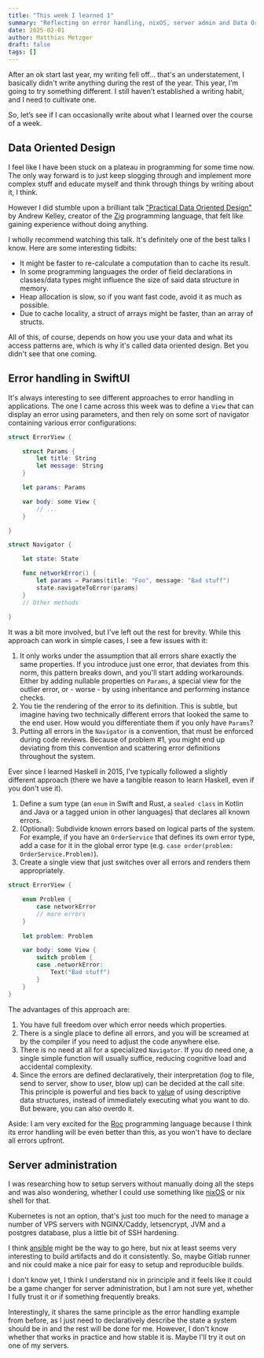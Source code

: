 ```yaml
---
title: "This week I learned 1"
summary: "Reflecting on error handling, nixOS, server admin and Data Oriented Design"
date: 2025-02-01
author: Matthias Metzger
draft: false
tags: []
---
```


After an ok start last year, my writing fell off... that's an
understatement, I basically didn't write anything during the rest of
the year. This year, I’m going to try something different. I still
haven’t established a writing habit, and I need to cultivate one.

So, let’s see if I can occasionally write about what I learned over
the course of a week.

## Data Oriented Design

I feel like I have been stuck on a plateau in programming for some
time now. The only way forward is to just keep slogging through and
implement more complex stuff and educate myself and think through
things by writing about it, I think.

However I did stumble upon a brilliant talk ["Practical Data Oriented
Design"][kelley] by Andrew Kelley, creator of the [Zig][zig]
programming language, that felt like gaining experience without doing
anything.

I wholly recommend watching this talk. It's definitely one of the best
talks I know. Here are some interesting tidbits:

- It might be faster to re-calculate a computation than to cache its
  result.
- In some programming languages the order of field declarations in
  classes/data types might influence the size of said data structure
  in memory.
- Heap allocation is slow, so if you want fast code, avoid it as much
  as possible.
- Due to cache locality, a struct of arrays might be faster, than an
  array of structs.
  
All of this, of course, depends on how you use your data and what its
access patterns are, which is why it's called data oriented design.
Bet you didn't see that one coming.


## Error handling in SwiftUI

It's always interesting to see different approaches to error handling
in applications. The one I came across this week was to define a `View`
that can display an error using parameters, and then rely on some sort
of navigator containing various error configurations:

```swift
struct ErrorView {

    struct Params {
        let title: String
        let message: String
    }

    let params: Params

    var body: some View {
        // ...
    }

}

struct Navigator {

    let state: State

    func networkError() {
        let params = Params(title: "Foo", message: "Bad stuff") 
        state.navigateToError(params)
    }
    // Other methods
    
}
```

It was a bit more involved, but I've left out the rest for
brevity. While this approach can work in simple cases, I see a few
issues with it:

1. It only works under the assumption that all errors share exactly
   the same properties. If you introduce just one error, that deviates
   from this norm, this pattern breaks down, and you'll start adding
   workarounds. Either by adding nullable properties on `Params`, a
   special view for the outlier error, or - worse - by using
   inheritance and performing instance checks.
2. You tie the rendering of the error to its definition. This is
   subtle, but imagine having two technically different errors that
   looked the same to the end user. How would you differentiate them
   if you only have `Params`?
3. Putting all errors in the `Navigator` is a convention, that must be
   enforced during code reviews. Because of problem #1, you might end
   up deviating from this convention and scattering error definitions
   throughout the system.

Ever since I learned Haskell in 2015, I've typically followed a
slightly different approach (there we have a tangible reason to learn
Haskell, even if you don't use it).

1. Define a sum type (an `enum` in Swift and Rust, a `sealed class` in
   Kotlin and Java or a tagged union in other languages) that declares
   all known errors.
2. (Optional): Subdivide known errors based on logical parts of the
   system. For example, if you have an `OrderService` that defines its
   own error type, add a case for it in the global error type
   (e.g. `case order(problem: OrderService.Problem)`).
3. Create a single view that just switches over all errors and renders
   them appropriately.

```swift
struct ErrorView {

    enum Problem {
        case networkError
        // more errors
    }
    
    let problem: Problem

    var body: some View {
        switch problem {
        case .networkError:
            Text("Bad stuff")
        }
    }
}
```

The advantages of this approach are:

1. You have full freedom over which error needs which properties.
2. There is a single place to define all errors, and you will be
   screamed at by the compiler if you need to adjust the code anywhere
   else.
3. There is no need at all for a specialized `Navigator`. If you do
   need one, a single simple function will usually suffice, reducing
   cognitive load and accidental complexity.
4. Since the errors are defined declaratively, their interpretation
   (log to file, send to server, show to user, blow up) can be decided
   at the call site. This principle is powerful and ties back to
   [value][value] of using descriptive data structures, instead of
   immediately executing what you want to do. But beware, you can also
   overdo it.
   
Aside: I am very excited for the [Roc][roc] programming language because I
think its error handling will be even better than this, as you won't
have to declare all errors upfront.


## Server administration

I was researching how to setup servers without manually doing all the
steps and was also wondering, whether I could use something like
[nixOS][nix] or nix shell for that.

Kubernetes is not an option, that's just too much for the need to
manage a number of VPS servers with NGINX/Caddy, letsencrypt, JVM and
a postgres database, plus a little bit of SSH hardening.

I think [ansible][ansible] might be the way to go here, but nix at
least seems very interesting to build artifacts and do it
consistently. So, maybe Gitlab runner and nix could make a nice pair
for easy to setup and reproducible builds.

I don't know yet, I think I understand nix in principle and it feels
like it could be a game changer for server administration, but I am
not sure yet, whether I fully trust it or if something frequently
breaks.

Interestingly, it shares the same principle as the error handling
example from before, as I just need to declaratively describe the
state a system should be in and the rest will be done for me. However,
I don't know whether that works in practice and how stable it
is. Maybe I'll try it out on one of my servers.



[nix]: https://nixos.org/
[ansible]: https://www.redhat.com/en/ansible-collaborative
[value]: https://www.youtube.com/watch?v=-6BsiVyC1kM
[roc]: https://www.roc-lang.org/
[kelley]: https://www.youtube.com/watch?v=IroPQ150F6c
[zig]: https://ziglang.org/
